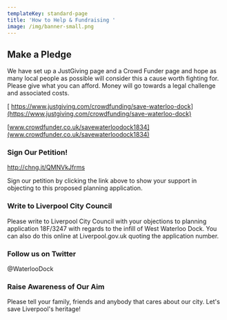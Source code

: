 ```yaml
---
templateKey: standard-page
title: 'How to Help & Fundraising '
image: /img/banner-small.png
---
```

## **Make a Pledge**

We have set up a JustGiving page and a Crowd Funder page and hope as many local people as possible will consider this a cause worth fighting for. Please give what you can afford.
 Money will go towards a legal challenge and associated costs.

[
https://www.justgiving.com/crowdfunding/save-waterloo-dock](https://www.justgiving.com/crowdfunding/save-waterloo-dock)

[www.crowdfunder.co.uk/savewaterloodock1834](www.crowdfunder.co.uk/savewaterloodock1834)

### Sign Our Petition!

<http://chng.it/QMNVkJfrms>

Sign our petition by clicking the link above to show your support in objecting to this proposed planning application.

### Write to Liverpool City Council

Please write to Liverpool City Council with your objections to planning application 18F/3247 with regards to the infill of West Waterloo Dock. You can also do this online at Liverpool.gov.uk quoting the application number.

### Follow us on Twitter

@WaterlooDock

### Raise Awareness of Our Aim

Please tell your family, friends and anybody that cares about our city. Let's save Liverpool's heritage!
